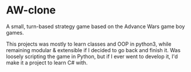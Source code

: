 # AW-clone
A small, turn-based strategy game based on the Advance Wars game boy games. 

This projects was mostly to learn classes and OOP in python3, while remaining modular & extensible if I decided to go back and finish it. Was loosely scripting the game in Python, but if I ever went to develop it, I'd make it a project to learn C# with.
